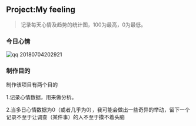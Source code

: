 ## Project:My feeling

> 记录每天心情及趋势的统计图，100为最高，0为最低。

### 今日心情

![qq 20180704202921](https://user-images.githubusercontent.com/16254644/42314714-3dc02ac2-8078-11e8-9e35-4814337e29e1.png)

### 制作目的

制作该项目有两个目的

1.记录心情数据，用来做分析。

2.当多日心情数据为0（或者几乎为0），我可能会做出一些奇异的举动，留下一个记录不至于让调查（某件事）的人不至于摸不着头脑
